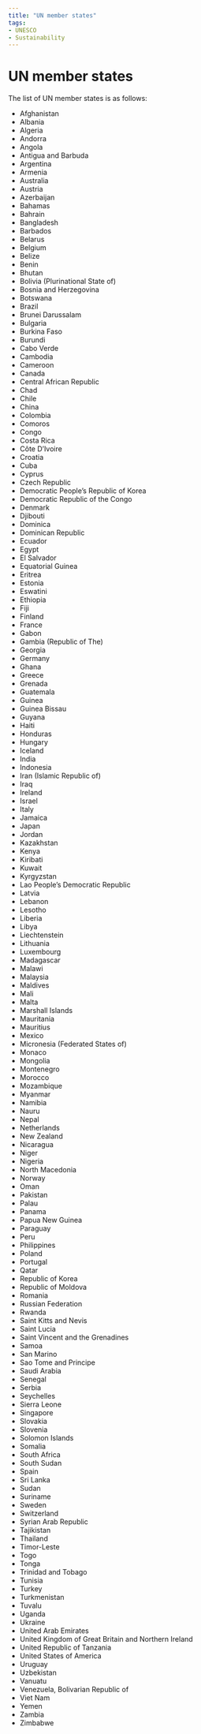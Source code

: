 ```yaml
---
title: "UN member states"
tags: 
- UNESCO
- Sustainability
---
```

# UN member states
The list of UN member states is as follows:

-   Afghanistan
-   Albania
-   Algeria
-   Andorra
-   Angola
-   Antigua and Barbuda
-   Argentina
-   Armenia
-   Australia
-   Austria
-   Azerbaijan
-   Bahamas
-   Bahrain
-   Bangladesh
-   Barbados
-   Belarus
-   Belgium
-   Belize
-   Benin
-   Bhutan
-   Bolivia (Plurinational State of)
-   Bosnia and Herzegovina
-   Botswana
-   Brazil
-   Brunei Darussalam
-   Bulgaria
-   Burkina Faso
-   Burundi
-   Cabo Verde
-   Cambodia
-   Cameroon
-   Canada
-   Central African Republic
-   Chad
-   Chile
-   China
-   Colombia
-   Comoros
-   Congo
-   Costa Rica
-   Côte D’Ivoire
-   Croatia
-   Cuba
-   Cyprus
-   Czech Republic
-   Democratic People’s Republic of Korea
-   Democratic Republic of the Congo
-   Denmark
-   Djibouti
-   Dominica
-   Dominican Republic
-   Ecuador
-   Egypt
-   El Salvador
-   Equatorial Guinea
-   Eritrea
-   Estonia
-   Eswatini
-   Ethiopia
-   Fiji
-   Finland
-   France
-   Gabon
-   Gambia (Republic of The)
-   Georgia
-   Germany
-   Ghana
-   Greece
-   Grenada
-   Guatemala
-   Guinea
-   Guinea Bissau
-   Guyana
-   Haiti
-   Honduras
-   Hungary
-   Iceland
-   India
-   Indonesia
-   Iran (Islamic Republic of)
-   Iraq
-   Ireland
-   Israel
-   Italy
-   Jamaica
-   Japan
-   Jordan
-   Kazakhstan
-   Kenya
-   Kiribati
-   Kuwait
-   Kyrgyzstan
-   Lao People’s Democratic Republic
-   Latvia
-   Lebanon
-   Lesotho
-   Liberia
-   Libya
-   Liechtenstein
-   Lithuania
-   Luxembourg
-   Madagascar
-   Malawi
-   Malaysia
-   Maldives
-   Mali
-   Malta
-   Marshall Islands
-   Mauritania
-   Mauritius
-   Mexico
-   Micronesia (Federated States of)
-   Monaco
-   Mongolia
-   Montenegro
-   Morocco
-   Mozambique
-   Myanmar
-   Namibia
-   Nauru
-   Nepal
-   Netherlands
-   New Zealand
-   Nicaragua
-   Niger
-   Nigeria
-   North Macedonia
-   Norway
-   Oman
-   Pakistan
-   Palau
-   Panama
-   Papua New Guinea
-   Paraguay
-   Peru
-   Philippines
-   Poland
-   Portugal
-   Qatar
-   Republic of Korea
-   Republic of Moldova
-   Romania
-   Russian Federation
-   Rwanda
-   Saint Kitts and Nevis
-   Saint Lucia
-   Saint Vincent and the Grenadines
-   Samoa
-   San Marino
-   Sao Tome and Principe
-   Saudi Arabia
-   Senegal
-   Serbia
-   Seychelles
-   Sierra Leone
-   Singapore
-   Slovakia
-   Slovenia
-   Solomon Islands
-   Somalia
-   South Africa
-   South Sudan
-   Spain
-   Sri Lanka
-   Sudan
-   Suriname
-   Sweden
-   Switzerland
-   Syrian Arab Republic
-   Tajikistan
-   Thailand
-   Timor-Leste
-   Togo
-   Tonga
-   Trinidad and Tobago
-   Tunisia
-   Turkey
-   Turkmenistan
-   Tuvalu
-   Uganda
-   Ukraine
-   United Arab Emirates
-   United Kingdom of Great Britain and Northern Ireland
-   United Republic of Tanzania
-   United States of America
-   Uruguay
-   Uzbekistan
-   Vanuatu
-   Venezuela, Bolivarian Republic of
-   Viet Nam
-   Yemen
-   Zambia
-   Zimbabwe
